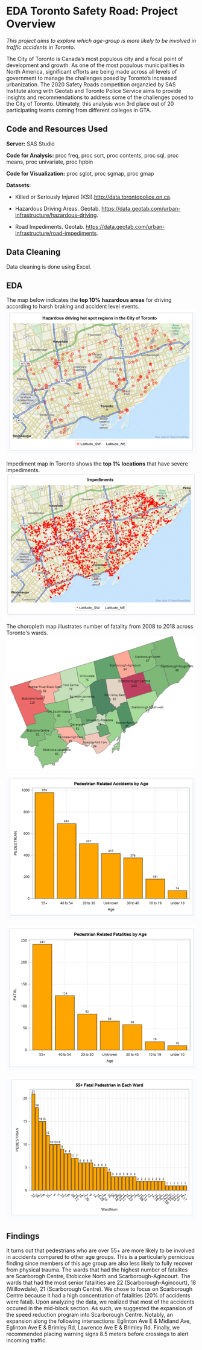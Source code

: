 # EDA Toronto Safety Road: Project Overview

*This project aims to explore which age-group is more likely to be involved in traffic accidents in Toronto.*

The City of Toronto is Canada’s most populous city and a focal point of development and growth. As one of the most populous municipalities in North America, significant efforts are being made across all levels of government to manage the challenges posed by Toronto’s increased urbanization. The 2020 Safety Roads competition organzied by SAS Institute along with Geotab and Toronto Police Service aims to provide insights and recommendations to address some of the challenges posed to the City of Toronto.
Utimately, this analysis won 3rd place out of 20 participating teams coming from different colleges in GTA.

## Code and Resources Used

**Server:** SAS Studio

**Code for Analysis:** proc freq, proc sort, proc contents, proc sql, proc means, proc univariate, proc hpbin

**Code for Visualization:** proc sglot, proc sgmap, proc gmap 

**Datasets:**

* Killed or Seriously Injured (KSI).http://data.torontopolice.on.ca.

* Hazardous Driving Areas. Geotab. https://data.geotab.com/urban-infrastructure/hazardous-driving.

* Road Impediments. Geotab. https://data.geotab.com/urban-infrastructure/road-impediments.

## Data Cleaning

Data cleaning is done using Excel.

## EDA
The map below indicates the **top 10% hazardous areas** for driving according to harsh braking and accident level events.
![Hazard Driving Hotspot in Toronto](https://github.com/LilyTruong2291/Toronto-Road-Safety/blob/master/hazard_driving_hotspot.PNG)

Impediment map in Toronto shows the **top 1% locations** that have severe impediments.
![Impediment in Toronto](https://github.com/LilyTruong2291/Toronto-Road-Safety/blob/master/impediments.PNG)

The choropleth map illustrates number of fatality from 2008 to 2018 across Toronto's wards. 
![Map of Fatalities by Ward](https://github.com/LilyTruong2291/Toronto-Road-Safety/blob/master/Map.png)

![Pedestrian Related Accidents by Age](https://github.com/LilyTruong2291/Toronto-Road-Safety/blob/master/pedestrian_by_age.PNG)

![Fatal Pedestrian by Age](https://github.com/LilyTruong2291/Toronto-Road-Safety/blob/master/fatal_pedestrian_by_age.PNG)

![Fatal Seniors by Ward](https://github.com/LilyTruong2291/Toronto-Road-Safety/blob/master/fatal_seniors_by_ward.PNG)

## Findings

It turns out that pedestrians who are over 55+ are more likely to be involved in accidents compared to other age groups. This is a particularly pernicious finding since members of this age group are also less likely to fully recover from physical trauma. The wards that had the highest number of fatalites are Scarborogh Centre, Etobicoke North and Scarborough-Agincourt.  The wards that had the most senior fatalities are 22 (Scarborough-Agincourt), 18 (Willowdale), 21 (Scarborough Centre). We chose to focus on Scarborough Centre because it had a high concentration of fatalities (20% of accidents were fatal). Upon analyzing the data, we realized that most of the accidents occured in the mid-block section. As such, we suggested the expansion of the speed reduction program into Scarborough Centre. Notably, an expansion along the following intersections: Eglinton Ave E & Midland Ave, Eglinton Ave E & Brimley Rd, Lawrence Ave E & Brimley Rd. Finally, we recommended placing warning signs 8.5 meters before crossings to alert incoming traffic.
